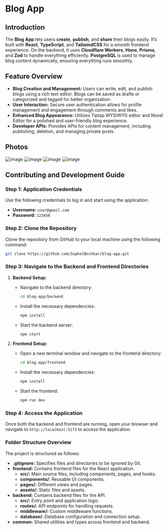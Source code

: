 # Blog App
## Introduction

The **Blog App** lets users **create**, **publish**, and **share** their blogs easily. It’s built with **React**, **TypeScript**, and **TailwindCSS** for a smooth frontend experience. On the backend, it uses **Cloudflare Workers**, **Hono**, **Prisma**, and **Zod** to handle everything efficiently. **PostgreSQL** is used to manage blog content dynamically, ensuring everything runs smoothly.

## Feature Overview

- **Blog Creation and Management:** Users can write, edit, and publish blogs using a rich text editor. Blogs can be saved as drafts or categorized and tagged for better organization.
- **User Interaction:** Secure user authentication allows for profile management and engagement through comments and likes.
- **Enhanced Blog Appearance:** Utilizes Tiptap WYSIWYG editor and Novel Editor for a polished and user-friendly blog experience.
- **Developer APIs:** Provides APIs for content management, including publishing, deletion, and managing private posts.

## Photos
![image](https://github.com/user-attachments/assets/94a02e3e-5fbb-46b3-ae6e-793f2182977b)
![image](https://github.com/user-attachments/assets/0839299c-6ee5-4c33-a85f-2f3be8864aeb)
![image](https://github.com/user-attachments/assets/3383106e-94cf-40fe-a2ca-db1803b6e9f4)
![image](https://github.com/user-attachments/assets/c53aa957-cec8-4804-b6fd-9870f74a1b36)





## Contributing and Development Guide

### Step 1: Application Credentials
Use the following credentials to log in and start using the application:

- **Username:** `user@gmail.com`
- **Password:** `123456`

### Step 2: Clone the Repository
Clone the repository from GitHub to your local machine using the following command:

```bash
git clone https://github.com/SuphalBochkar/blog-app.git
```

### Step 3: Navigate to the Backend and Frontend Directories

1. **Backend Setup:**
   - Navigate to the backend directory:
     ```bash
     cd blog-app/backend
     ```
   - Install the necessary dependencies:
     ```bash
     npm install
     ```
   - Start the backend server:
     ```bash
     npm start
     ```

2. **Frontend Setup:**
   - Open a new terminal window and navigate to the frontend directory:
     ```bash
     cd blog-app/frontend
     ```
   - Install the necessary dependencies:
     ```bash
     npm install
     ```
   - Start the frontend:
     ```bash
     npm run dev
     ```

### Step 4: Access the Application
Once both the backend and frontend are running, open your browser and navigate to `http://localhost:5173` to access the application.

### Folder Structure Overview

The project is structured as follows:

- **.gitignore:** Specifies files and directories to be ignored by Git.
- **frontend:** Contains frontend files for the React application.
  - **src/:** Main source files, including components, pages, and hooks.
  - **components/:** Reusable UI components.
  - **pages/:** Different views and pages.
  - **assets/:** Static files and assets.
- **backend:** Contains backend files for the API.
  - **src/:** Entry point and application logic.
  - **routes/:** API endpoints for handling requests.
  - **middleware/:** Custom middleware functions.
  - **database/:** Database configuration and connection setup.
- **common:** Shared utilities and types across frontend and backend.
